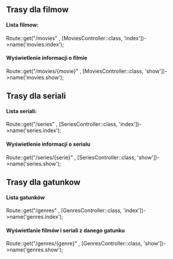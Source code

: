 
<h2>Trasy dla filmow</h2>

<h4>Lista filmow:</h4>
    Route::get("/movies" , [MoviesController::class, 'index'])->name('movies.index');

<h4>Wyświetlenie informacji o filmie</h4>
    Route::get("/movies/{movie}" , [MoviesController::class, 'show'])->name('movies.show');


<h2>Trasy dla seriali</h2>

<h4>Lista seriali:</h4>
    Route::get("/series" , [SeriesController::class, 'index'])->name('series.index');

<h4>Wyświetlenie informacji o serialu</h4>
    Route::get("/series/{serie}" , [SeriesController::class, 'show'])->name('series.show');
    

<h2>Trasy dla gatunkow</h2>

<h4>Lista gatunków</h4>
    Route::get("/genres" , [GenresController::class, 'index'])->name('genres.index');

<h4>Wyświetlanie filmów i seriali z danego gatunku</h4>
    Route::get("/genres/{genre}" , [GenresController::class, 'show'])->name('genres.show');
